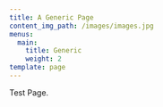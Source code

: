 ```yaml
---
title: A Generic Page
content_img_path: /images/images.jpg
menus:
  main:
    title: Generic
    weight: 2
template: page
---
```

Test Page.
